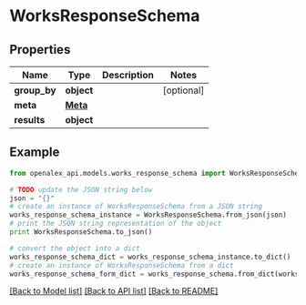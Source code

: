 # WorksResponseSchema


## Properties
Name | Type | Description | Notes
------------ | ------------- | ------------- | -------------
**group_by** | **object** |  | [optional] 
**meta** | [**Meta**](Meta.md) |  | 
**results** | **object** |  | 

## Example

```python
from openalex_api.models.works_response_schema import WorksResponseSchema

# TODO update the JSON string below
json = "{}"
# create an instance of WorksResponseSchema from a JSON string
works_response_schema_instance = WorksResponseSchema.from_json(json)
# print the JSON string representation of the object
print WorksResponseSchema.to_json()

# convert the object into a dict
works_response_schema_dict = works_response_schema_instance.to_dict()
# create an instance of WorksResponseSchema from a dict
works_response_schema_form_dict = works_response_schema.from_dict(works_response_schema_dict)
```
[[Back to Model list]](../README.md#documentation-for-models) [[Back to API list]](../README.md#documentation-for-api-endpoints) [[Back to README]](../README.md)


